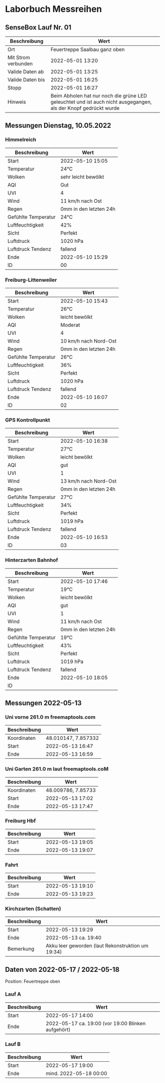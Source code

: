 # Laborbuch Messreihen

## SenseBox Lauf Nr. 01

| Beschreibung        | Wert                                                                                                            |
|---------------------|-----------------------------------------------------------------------------------------------------------------|
| Ort                 | Feuertreppe Saalbau ganz oben                                                                                   |
| Mit Strom verbunden | 2022-05-01 13:20                                                                                                |
| Valide Daten ab     | 2022-05-01 13:25                                                                                                |
| Valide Daten bis    | 2022-05-01 16:25                                                                                                |
| Stopp               | 2022-05-01 16:27                                                                                                |
| Hinweis             | Beim Abholen hat nur noch die grüne LED geleuchtet und ist auch nicht ausgegangen, als der Knopf gedrückt wurde |

## Messungen Dienstag, 10.05.2022

### Himmelreich

| Beschreibung        | Wert                   |
|---------------------|------------------------|
| Start               | 2022-05-10 15:05       |
| Temperatur          | 24°C                   |
| Wolken              | sehr leicht bewölkt    |
| AQI                 | Gut                    |
| UVI                 | 4                      |
| Wind                | 11 km/h nach Ost       |
| Regen               | 0mm in den letzten 24h |
| Gefühlte Temperatur | 24°C                   |
| Luftfeuchtigkeit    | 42%                    |
| Sicht               | Perfekt                |
| Luftdruck           | 1020 hPa               |
| Luftdruck Tendenz   | fallend                |
| Ende                | 2022-05-10 15:29       |
| ID                  | 00                     |

### Freiburg-Littenweiler

| Beschreibung        | Wert                   |
|---------------------|------------------------|
| Start               | 2022-05-10 15:43       |
| Temperatur          | 26°C                   |
| Wolken              | leicht bewölkt         |
| AQI                 | Moderat                |
| UVI                 | 4                      |
| Wind                | 10 km/h nach Nord-Ost  |
| Regen               | 0mm in den letzten 24h |
| Gefühlte Temperatur | 26°C                   |
| Luftfeuchtigkeit    | 36%                    |
| Sicht               | Perfekt                |
| Luftdruck           | 1020 hPa               |
| Luftdruck Tendenz   | fallend                |
| Ende                | 2022-05-10 16:07       |
| ID                  | 02                     |

### GPS Kontrollpunkt

| Beschreibung        | Wert                   |
|---------------------|------------------------|
| Start               | 2022-05-10 16:38       |
| Temperatur          | 27°C                   |
| Wolken              | leicht bewölkt         |
| AQI                 | gut                    |
| UVI                 | 1                      |
| Wind                | 13 km/h nach Nord-Ost  |
| Regen               | 0mm in den letzten 24h |
| Gefühlte Temperatur | 27°C                   |
| Luftfeuchtigkeit    | 34%                    |
| Sicht               | Perfekt                |
| Luftdruck           | 1019 hPa               |
| Luftdruck Tendenz   | fallend                |
| Ende                | 2022-05-10 16:53       |
| ID                  | 03                     |

### Hinterzarten Bahnhof

| Beschreibung        | Wert                   |
|---------------------|------------------------|
| Start               | 2022-05-10 17:46       |
| Temperatur          | 19°C                   |
| Wolken              | leicht bewölkt         |
| AQI                 | gut                    |
| UVI                 | 1                      |
| Wind                | 11 km/h nach Ost       |
| Regen               | 0mm in den letzten 24h |
| Gefühlte Temperatur | 19°C                   |
| Luftfeuchtigkeit    | 43%                    |
| Sicht               | Perfekt                |
| Luftdruck           | 1019 hPa               |
| Luftdruck Tendenz   | fallend                |
| Ende                | 2022-05-10 18:05       |
| ID                  |                        | 

## Messungen 2022-05-13

### Uni vorne 261.0 m freemaptools.com

| Beschreibung | Wert                |
|--------------|---------------------|
| Koordinaten  | 48.010147, 7.857332 |
| Start        | 2022-05-13 16:47    |
| Ende         | 2022-05-13 16:59    |

### Uni Garten 261.0 m laut freemaptools.coM

| Beschreibung | Wert               |
|--------------|--------------------|
| Koordinaten  | 48.009786, 7.85733 |
| Start        | 2022-05-13 17:02   |
| Ende         | 2022-05-13 17:47   |

### Freiburg Hbf

| Beschreibung | Wert             |
|--------------|------------------|
| Start        | 2022-05-13 19:05 |
| Ende         | 2022-05-13 19:07 |

### Fahrt

| Beschreibung | Wert             |
|--------------|------------------|
| Start        | 2022-05-13 19:10 |
| Ende         | 2022-05-13 19:23 |

### Kirchzarten (Schatten)

| Beschreibung | Wert                                              |
|--------------|---------------------------------------------------|
| Start        | 2022-05-13 19:29                                  |
| Ende         | 2022-05-13 ca. 19:40                              |
| Bemerkung    | Akku leer geworden (laut Rekonstruktion um 19:34) |

## Daten von 2022-05-17 / 2022-05-18

Position: Feuertreppe oben

### Lauf A

| Beschreibung | Wert                                               |
|--------------|----------------------------------------------------|
| Start        | 2022-05-17 14:00                                   |
| Ende         | 2022-05-17 ca. 19:00 (vor 19:00 Blinken aufgehört) |

### Lauf B

| Beschreibung | Wert                   |
|--------------|------------------------|
| Start        | 2022-05-17 19:00       |
| Ende         | mind. 2022-05-18 00:00 |